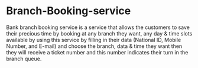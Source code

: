 # Branch-Booking-service
 Bank branch booking service is a service that allows the customers to save their precious time by booking at any branch they want, any day & time slots available by using this service by filling in their data (National ID, Mobile Number, and E-mail) and choose the branch, data & time they want then they will receive a ticket number and this number indicates their turn in the branch queue.
